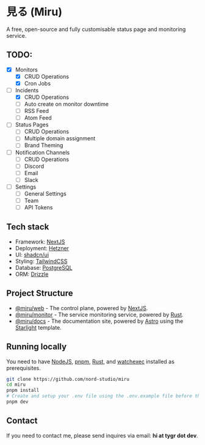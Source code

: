 # 見る (Miru)

A free, open-source and fully customisable status page and monitoring service.

## TODO:

-   [x] Monitors
    -   [x] CRUD Operations
    -   [x] Cron Jobs
-   [ ] Incidents
    -   [x] CRUD Operations
    -   [ ] Auto create on monitor downtime
    -   [ ] RSS Feed
    -   [ ] Atom Feed
-   [ ] Status Pages
    -   [ ] CRUD Operations
    -   [ ] Multiple domain assignment
    -   [ ] Brand Theming
-   [ ] Notification Channels
    -   [ ] CRUD Operations
    -   [ ] Discord
    -   [ ] Email
    -   [ ] Slack
-   [ ] Settings
    -   [ ] General Settings
    -   [ ] Team
    -   [ ] API Tokens

## Tech stack

-   Framework: [NextJS](https://nextjs.org/)
-   Deployment: [Hetzner](https://www.hetzner.com/cloud/)
-   UI: [shadcn/ui](https://ui.shadcn.com/)
-   Styling: [TailwindCSS](https://tailwindcss.com/)
-   Database: [PostgreSQL](https://www.postgresql.org/)
-   ORM: [Drizzle](https://orm.drizzle.team/)

## Project Structure

-   [@miru/web](./apps/web) - The control plane, powered by [NextJS](https://nextjs.org/).
-   [@miru/monitor](./apps/monitor/) - The service monitoring service, powered by [Rust](https://www.rust-lang.org/).
-   [@miru/docs](./apps/docs/) - The documentation site, powered by [Astro](https://astro.build/) using the [Starlight](https://starlight.astro.build/) template.

## Running locally

You need to have [NodeJS](https://nodejs.org/en), [pnpm](https://pnpm.io/), [Rust](https://www.rust-lang.org/), and [watchexec](https://github.com/watchexec/watchexec) installed as prerequisites.

```bash
git clone https://github.com/nord-studio/miru
cd miru
pnpm install
# Create and setup your .env file using the .env.example file before this command
pnpm dev
```

## Contact

If you need to contact me, please send inquires via email: **hi at tygr dot dev**.
